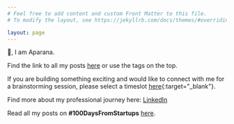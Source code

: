 ```yaml
---
# Feel free to add content and custom Front Matter to this file.
# To modify the layout, see https://jekyllrb.com/docs/themes/#overriding-theme-defaults

layout: page
---
```


👋, I am Aparana.

Find the link to all my posts [here](https://aparanagupta.com/posts/) or use the tags on the top. 

<!-- I write about startups, product, tech and finance. 

Summaries of the books I have enjoyed reading can be found [here](https://aparanagupta.com/booksummaries/).  
  -->
  
If you are building something exciting and would like to connect with me for a brainstorming session, please select a timeslot [here](https://calendly.com/aparana-gupta/30min){:target="_blank"}.

Find more about my professional journey here: [LinkedIn](https://www.linkedin.com/in/aparana-gupta/)
<!-- 
Thanks for checking out my website. Have a great day 🤗
 -->

Read all my posts on **#100DaysFromStartups** [here](https://aparanagupta.com/100DaysFromStartups/).
